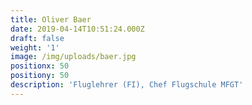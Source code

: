```yaml
---
title: Oliver Baer
date: 2019-04-14T10:51:24.000Z
draft: false
weight: '1'
image: /img/uploads/baer.jpg
positionx: 50
positiony: 50
description: 'Fluglehrer (FI), Chef Flugschule MFGT'
---
```


